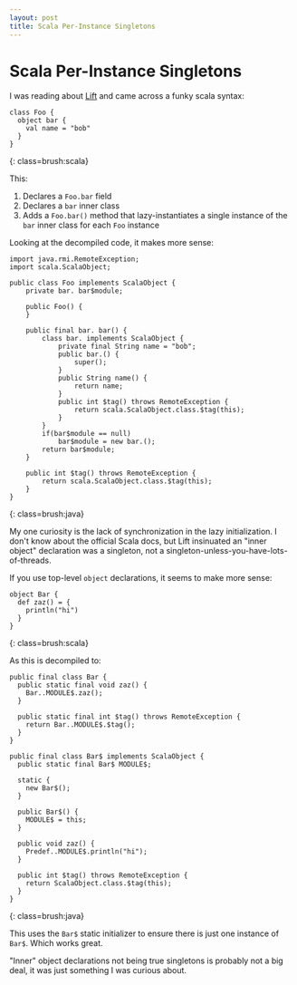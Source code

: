 ```yaml
---
layout: post
title: Scala Per-Instance Singletons
---
```


Scala Per-Instance Singletons
=============================

I was reading about [Lift](http://liftweb.com) and came across a funky scala syntax:

    class Foo {
      object bar {
        val name = "bob"
      }
    }
{: class=brush:scala}

This:

1. Declares a `Foo.bar` field
2. Declares a `bar` inner class
3. Adds a `Foo.bar()` method that lazy-instantiates a single instance of the `bar` inner class for each `Foo` instance

Looking at the decompiled code, it makes more sense:

    import java.rmi.RemoteException;
    import scala.ScalaObject;

    public class Foo implements ScalaObject {
        private bar. bar$module;

        public Foo() {
        }

        public final bar. bar() {
            class bar. implements ScalaObject {
                private final String name = "bob";
                public bar.() {
                    super();
                }
                public String name() {
                    return name;
                }
                public int $tag() throws RemoteException {
                    return scala.ScalaObject.class.$tag(this);
                }
            }
            if(bar$module == null)
                bar$module = new bar.();
            return bar$module;
        }

        public int $tag() throws RemoteException {
            return scala.ScalaObject.class.$tag(this);
        }
    }
{: class=brush:java}

My one curiosity is the lack of synchronization in the lazy initialization. I don't know about the official Scala docs, but Lift insinuated an "inner object" declaration was a singleton, not a singleton-unless-you-have-lots-of-threads.

If you use top-level `object` declarations, it seems to make more sense:

    object Bar {
      def zaz() = {
        println("hi")
      }
    }
{: class=brush:scala}

As this is decompiled to:

    public final class Bar {
      public static final void zaz() {
        Bar..MODULE$.zaz();
      }

      public static final int $tag() throws RemoteException {
        return Bar..MODULE$.$tag();
      }
    }

    public final class Bar$ implements ScalaObject {
      public static final Bar$ MODULE$;

      static {
        new Bar$();
      }

      public Bar$() {
        MODULE$ = this;
      }

      public void zaz() {
        Predef..MODULE$.println("hi");
      }

      public int $tag() throws RemoteException {
        return ScalaObject.class.$tag(this);
      }
    }
{: class=brush:java}

This uses the `Bar$` static initializer to ensure there is just one instance of `Bar$`. Which works great.

"Inner" object declarations not being true singletons is probably not a big deal, it was just something I was curious about.

